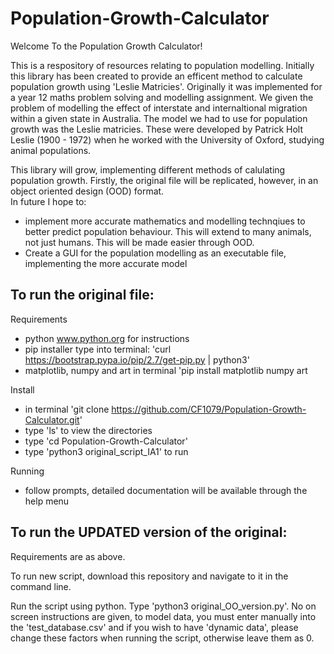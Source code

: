 # Population-Growth-Calculator
Welcome To the Population Growth Calculator!

This is a respository of resources relating to population modelling. 
Initially this library has been created to provide an efficent method to calculate population growth using 'Leslie Matricies'.
Originally it was implemented for a year 12 maths problem solving and modelling assignment. We given the problem of modelling the effect 
of interstate and internaltional migration within a given state in Australia. The model we had to use for population growth was the Leslie matricies. 
These were developed by Patrick Holt Leslie (1900 - 1972) when he worked with the University of Oxford, studying animal populations. 

This library will grow, implementing different methods of calulating population growth. 
Firstly, the original file will be replicated, however, in an object oriented design (OOD) format.  
In future I hope to: 
- implement more accurate mathematics and modelling technqiues to better predict population behaviour. 
This will extend to many animals, not just humans. This will be made easier through OOD.  
- Create a GUI for the population modelling as an executable file, implementing the more accurate 
model 


To run the original file: 
-------------------------

Requirements 
- python www.python.org for instructions 
- pip installer type into terminal: 'curl https://bootstrap.pypa.io/pip/2.7/get-pip.py | python3'
- matplotlib, numpy and art in terminal 'pip install matplotlib numpy art

Install 
- in terminal 'git clone https://github.com/CF1079/Population-Growth-Calculator.git' 
- type 'ls' to view the directories
- type 'cd Population-Growth-Calculator'
- type 'python3 original_script_IA1' to run 

Running 
- follow prompts, detailed documentation will be available through the help menu 


To run the UPDATED version of the original:
-------------------------------------------

Requirements are as above. 

To run new script, download this repository and navigate to it in the 
command line. 

Run the script using python. Type 'python3 original_OO_version.py'.
No on screen instructions are given, to model data, you must enter manually into the
'test_database.csv' and if you wish to have 'dynamic data', please change these factors
when running the script, otherwise leave them as 0. 




